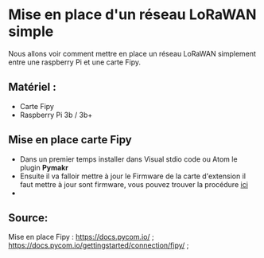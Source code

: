 # Mise en place d'un réseau LoRaWAN simple

Nous allons voir comment mettre en place un réseau LoRaWAN simplement entre une raspberry Pi et une carte Fipy.

## Matériel :

- Carte Fipy 
- Raspberry Pi 3b / 3b+

## Mise en place carte Fipy
- Dans un premier temps installer dans Visual stdio code ou Atom le plugin **Pymakr**
- Ensuite il va falloir mettre à jour le Firmware de la carte d'extension il faut mettre à jour sont firmware, vous pouvez trouver la procédure  [ici](https://docs.pycom.io/gettingstarted/connection/fipy/)
- 



## Source:
Mise en place Fipy : https://docs.pycom.io/ ; https://docs.pycom.io/gettingstarted/connection/fipy/ ;

